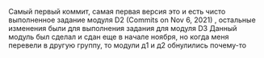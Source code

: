 Самый первый коммит, самая первая версия это и есть чисто выполненное задание модуля D2 (Commits on Nov 6, 2021) , остальные изменения были для выполнения задания для модуля D3
Данный модуль был сделал и сдан еще в начале ноября, но когда меня перевели в другую группу, то модули д1 и д2 обнулились почему-то
